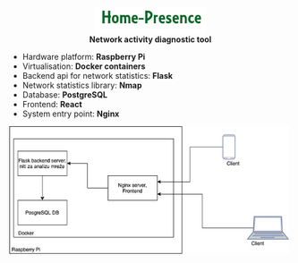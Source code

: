 <p align="center">
    <img src="img/logo.png" width="200"/>
    <br/>
    <b>Network activity diagnostic tool</b>
    <br/>
</p>

* Hardware platform: <b>Raspberry Pi</b>
* Virtualisation: <b>Docker containers</b>
* Backend api for network statistics: <b>Flask</b>
* Network statistics library: <b>Nmap</b>
* Database: <b>PostgreSQL</b>
* Frontend: <b>React</b>
* System entry point: <b>Nginx</b>

<img src="img/gitImg.png" width="500"/>
